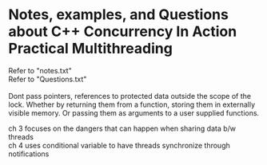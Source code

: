 <h1>Notes, examples, and Questions about C++ Concurrency In Action Practical Multithreading</h1>



Refer to "notes.txt" <br>
Refer to "Questions.txt" <br>
<br>
Dont pass pointers, references to protected data outside the scope of the lock.
Whether by returning them from a function, storing them in externally visible memory. Or passing them as arguments to a user supplied functions.
<br>


ch 3 focuses on the dangers that can happen when sharing data b/w threads<br>
ch 4 uses conditional variable to have threads synchronize through notifications <br>